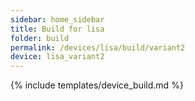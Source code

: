 ```yaml
---
sidebar: home_sidebar
title: Build for lisa
folder: build
permalink: /devices/lisa/build/variant2
device: lisa_variant2
---
```

{% include templates/device_build.md %}
